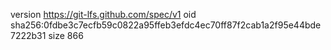 version https://git-lfs.github.com/spec/v1
oid sha256:0fdbe3c7ecfb59c0822a95ffeb3efdc4ec70ff87f2cab1a2f95e44bde7222b31
size 866
